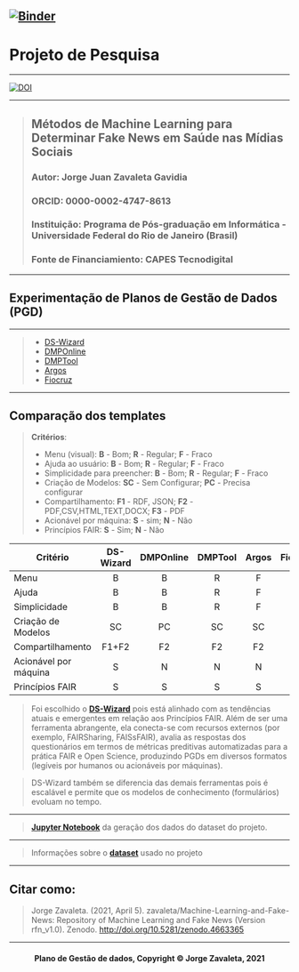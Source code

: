 [![Binder](https://mybinder.org/badge_logo.svg)](https://mybinder.org/v2/gh/zavaleta/Machine-Learning-and-Fake-News/main)
---
# Projeto de Pesquisa

---
[![DOI](https://zenodo.org/badge/DOI/10.5281/zenodo.4663365.svg)](https://doi.org/10.5281/zenodo.4663365)

---
> ## Métodos de Machine Learning para Determinar Fake News em Saúde nas Mídias Sociais
> ### Autor: Jorge Juan Zavaleta Gavidia
> ### ORCID: 0000-0002-4747-8613
> ### Instituição: Programa de Pós-graduação em Informática - Universidade Federal do Rio de Janeiro (Brasil)
> ### Fonte de Financiamiento: CAPES Tecnodigital

---
## Experimentação de Planos de Gestão de Dados (PGD)

---
> - [DS-Wizard](dswizard.md)
> - [DMPOnline](dmponline.md)
> - [DMPTool](dmptool.md)
> - [Argos](argos.md)
> - [Fiocruz](fiocruz.md)

---
## Comparação dos templates

> **Critérios**:
> - Menu (visual): **B** - Bom; **R** - Regular; **F** - Fraco
> - Ajuda ao usuário: **B** - Bom; **R** - Regular; **F** - Fraco
> - Simplicidade para preencher: **B** - Bom; **R** - Regular; **F** - Fraco
> - Criação de Modelos: **SC** - Sem Configurar; **PC** - Precisa configurar
> - Compartilhamento: **F1** - RDF, JSON; **F2** - PDF,CSV,HTML,TEXT,DOCX; **F3** - PDF
> - Acionável por máquina: **S** - sim; **N** - Não
> - Princípios FAIR: **S** - Sim; **N** - Não

Critério              | DS-Wizard  | DMPOnline  | DMPTool   | Argos   | Fiocruz |
----------------------|:----------:|:----------:|:---------:|:-------:|:-----:|
Menu                  |    B       |     B      |    R      |   F     |   R
Ajuda                 |    B       |     B      |    R      |   F     |   B
Simplicidade          |    B       |     B      |    R      |   F     |   R
Criação de Modelos    |   SC       |    PC      |    SC     |  SC     |   SC
Compartilhamento      |  F1+F2     |    F2      |    F2     |   F2    |   F3
Acionável por máquina |   S        |    N       |    N      |   N     |   N
Princípios FAIR       |   S        |    S       |    S      |   S     |   S

> Foi escolhido o **[DS-Wizard](dswizard.md)** pois está alinhado com as tendências atuais e emergentes em relação aos Princípios FAIR. Além de ser uma ferramenta abrangente, ela conecta-se com recursos externos (por exemplo, FAIRSharing, FAISsFAIR), avalia as respostas dos questionários em termos de métricas preditivas automatizadas para a prática FAIR e Open Science, produzindo PGDs em diversos formatos (legíveis por humanos ou acionáveis por máquinas).

> DS-Wizard também se diferencia das demais ferramentas pois é escalável e permite que os modelos de conhecimento (formulários) evoluam no tempo.

---
> **[Jupyter Notebook](Gera_dados.ipynb)** da geração dos dados do dataset do projeto.


---
> Informações sobre o **[dataset](dataset.md)** usado no projeto

---
## Citar como:

> Jorge Zavaleta. (2021, April 5). zavaleta/Machine-Learning-and-Fake-News: Repository of Machine Learning and Fake News (Version rfn_v1.0). Zenodo. http://doi.org/10.5281/zenodo.4663365

---
#### <center>Plano de Gestão de dados,  Copyright &copy;  Jorge Zavaleta, 2021</center>